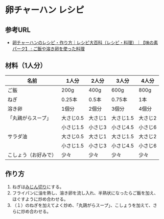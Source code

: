 # 卵チャーハン レシピ

## 参考URL
- [卵チャーハンのレシピ・作り方｜レシピ大百科（レシピ・料理）｜【味の素パーク】 : ご飯や溶き卵を使った料理](https://park.ajinomoto.co.jp/recipe/card/706045/)

## 材料（1人分）

|名前|1人分|2人分|3人分|4人分|
|----|----|----|----|----|
|ご飯|200g|400g|600g|800g|
|ねぎ|0.25本|0.5本|0.75本|1本|
|溶き卵|1個分|2個分|3個分|4個分|
|「丸鶏がらスープ」|大さじ0.5|大さじ1|大さじ1.5|大さじ2|
||小さじ1.5|小さじ3|小さじ4.5|小さじ6|
|サラダ油|大さじ0.5|大さじ1|大さじ1.5|大さじ2|
||小さじ1.5|小さじ3|小さじ4.5|小さじ6|
|こしょう（お好みで）|少々|少々|少々|少々|

## 作り方

1. ねぎは[みじん切り](https://park.ajinomoto.co.jp/recipe/basic/vege_cutting/mijingiri/)にする。
2. フライパンに油を熱し、溶き卵を流し入れ、半熟状になったらご飯を加え、ほぐすように炒め合わせる。
3. （１）のねぎを加えてよく炒め、「丸鶏がらスープ」、こしょうを加えて、さらに炒め合わせる。

